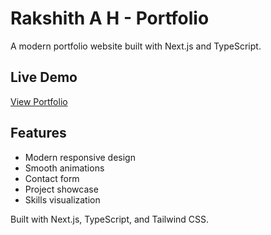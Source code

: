 # Rakshith A H - Portfolio

A modern portfolio website built with Next.js and TypeScript.

## Live Demo
[View Portfolio](https://your-portfolio-url.vercel.app)

## Features
- Modern responsive design
- Smooth animations
- Contact form
- Project showcase
- Skills visualization

Built with Next.js, TypeScript, and Tailwind CSS.
